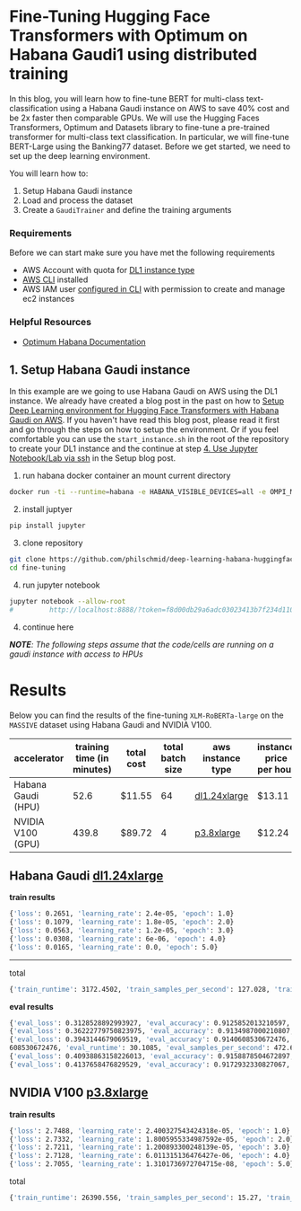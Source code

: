 # Fine-Tuning Hugging Face Transformers with Optimum on Habana Gaudi1 using distributed training


In this blog, you will learn how to fine-tune BERT for multi-class text-classification using a Habana Gaudi instance on AWS to save 40% cost and be 2x faster then comparable GPUs.
We will use the Hugging Faces Transformers, Optimum and Datasets library to fine-tune a pre-trained transformer for multi-class text classification. In particular, we will fine-tune BERT-Large using the Banking77 dataset. Before we get started, we need to set up the deep learning environment. 

You will learn how to:

1. Setup Habana Gaudi instance
2. Load and process the dataset
3. Create a `GaudiTrainer` and define the training arguments

### Requirements

Before we can start make sure you have met the following requirements

* AWS Account with quota for [DL1 instance type](https://aws.amazon.com/ec2/instance-types/dl1/)
* [AWS CLI](https://docs.aws.amazon.com/cli/latest/userguide/getting-started-install.html) installed
* AWS IAM user [configured in CLI](https://docs.aws.amazon.com/cli/latest/userguide/cli-chap-configure.html) with permission to create and manage ec2 instances

### Helpful Resources

* [Optimum Habana Documentation](https://github.com/huggingface/optimum-habana)

## 1. Setup Habana Gaudi instance

In this example are we going to use Habana Gaudi on AWS using the DL1 instance. We already have created a blog post in the past on how to [Setup Deep Learning environment for Hugging Face Transformers with Habana Gaudi on AWS](https://www.philschmid.de/getting-started-habana-gaudi). If you haven't have read this blog post, please read it first and go through the steps on how to setup the environment. 
Or if you feel comfortable you can use the `start_instance.sh` in the root of the repository to create your DL1 instance and the continue at step  [4. Use Jupyter Notebook/Lab via ssh](https://www.philschmid.de/getting-started-habana-gaudi#4-use-jupyter-notebooklab-via-ssh) in the Setup blog post.

1. run habana docker container an mount current directory
```bash
docker run -ti --runtime=habana -e HABANA_VISIBLE_DEVICES=all -e OMPI_MCA_btl_vader_single_copy_mechanism=none --cap-add=sys_nice --net=host --ipc=host -v $(pwd):/home/ubuntu/dev --workdir=/home/ubuntu/dev vault.habana.ai/gaudi-docker/1.4.1/ubuntu20.04/habanalabs/pytorch-installer-1.10.2:1.4.1-11
```
2. install juptyer
```bash
pip install jupyter
```

3. clone repository
```bash
git clone https://github.com/philschmid/deep-learning-habana-huggingface.git
cd fine-tuning
```

4. run jupyter notebook
```bash
jupyter notebook --allow-root
#         http://localhost:8888/?token=f8d00db29a6adc03023413b7f234d110fe0d24972d7ae65e
```
4. continue here

_**NOTE**: The following steps assume that the code/cells are running on a gaudi instance with access to HPUs_


# Results

Below you can find the results of the fine-tuning `XLM-RoBERTa-large` on the `MASSIVE` dataset using Habana Gaudi and NVIDIA V100.

| accelerator        | training time (in minutes) | total cost | total batch size | aws instance type                                                    | instance price per hour |
|--------------------|----------------------------|------------|------------------|----------------------------------------------------------------------|-------------------------|
| Habana Gaudi (HPU) | 52.6                       | $11.55     | 64               | [dl1.24xlarge](https://aws.amazon.com/ec2/instance-types/dl1/)       | $13.11                  |
| NVIDIA V100 (GPU)  |     439.8                       |  $89.72          |  4                | [p3.8xlarge](https://aws.amazon.com/ec2/instance-types/p3/?nc1=h_ls) | $12.24                  |


## Habana Gaudi [dl1.24xlarge](https://aws.amazon.com/ec2/instance-types/dl1/)

**train results**

```bash
{'loss': 0.2651, 'learning_rate': 2.4e-05, 'epoch': 1.0}
{'loss': 0.1079, 'learning_rate': 1.8e-05, 'epoch': 2.0}
{'loss': 0.0563, 'learning_rate': 1.2e-05, 'epoch': 3.0}
{'loss': 0.0308, 'learning_rate': 6e-06, 'epoch': 4.0}
{'loss': 0.0165, 'learning_rate': 0.0, 'epoch': 5.0}
```
****
total
```bash
{'train_runtime': 3172.4502, 'train_samples_per_second': 127.028, 'train_steps_per_second': 1.986, 'train_loss': 0.09531746031746031, 'epoch': 5.0}
```


**eval results**

```bash
{'eval_loss': 0.3128528892993927, 'eval_accuracy': 0.9125852013210597, 'eval_f1': 0.9125852013210597, 'eval_runtime': 45.1795, 'eval_samples_per_second': 314.988, 'eval_steps_per_second': 4.936, 'epoch': 1.0}
{'eval_loss': 0.36222779750823975, 'eval_accuracy': 0.9134987000210807, 'eval_f1': 0.9134987000210807, 'eval_runtime': 29.8241, 'eval_samples_per_second': 477.165, 'eval_steps_per_second': 7.477, 'epoch': 2.0}
{'eval_loss': 0.3943144679069519, 'eval_accuracy': 0.9140608530672476, 'eval_f1': 0.9140
608530672476, 'eval_runtime': 30.1085, 'eval_samples_per_second': 472.657, 'eval_steps_per_second': 7.407, 'epoch': 3.0}
{'eval_loss': 0.40938863158226013, 'eval_accuracy': 0.9158878504672897, 'eval_f1': 0.9158878504672897, 'eval_runtime': 30.4546, 'eval_samples_per_second': 467.286, 'eval_steps_per_second': 7.322, 'epoch': 4.0}
{'eval_loss': 0.4137658476829529, 'eval_accuracy': 0.9172932330827067, 'eval_f1': 0.9172932330827067, 'eval_runtime': 30.3464, 'eval_samples_per_second': 468.952, 'eval_steps_per_second': 7.348, 'epoch': 5.0}
```

## NVIDIA V100 [p3.8xlarge](https://aws.amazon.com/ec2/instance-types/p3/?nc1=h_ls)


**train results**

```bash
{'loss': 2.7488, 'learning_rate': 2.400327543424318e-05, 'epoch': 1.0}
{'loss': 2.7332, 'learning_rate': 1.8005955334987592e-05, 'epoch': 2.0}
{'loss': 2.7211, 'learning_rate': 1.200893300248139e-05, 'epoch': 3.0}
{'loss': 2.7128, 'learning_rate': 6.011315136476427e-06, 'epoch': 4.0}
{'loss': 2.7055, 'learning_rate': 1.3101736972704715e-08, 'epoch': 5.0}
```

total
```bash
{'train_runtime': 26390.556, 'train_samples_per_second': 15.27, 'train_steps_per_second': 3.818, 'train_loss': 2.7239628179280397, 'epoch': 5.0}
```